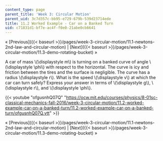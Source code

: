 ```yaml
---
content_type: page
parent_title: 'Week 3: Circular Motion'
parent_uid: 3c7d357c-bb95-e729-679b-539d23714ede
title: 11.2 Worked Example - Car on a Banked Turn
uid: c71831d1-bf7e-ac4f-f0e0-21abe0cb6641
---
```


« [Previous]({{< baseurl >}}/pages/week-3-circular-motion/11.1-newtons-2nd-law-and-circular-motion) | [Next]({{< baseurl >}}/pages/week-3-circular-motion/11.3-demo-rotating-bucket) »

A car of mass \\(\\displaystyle m\\) is turning on a banked curve of angle \\(\\displaystyle \\phi\\) with respect to the horizontal. The curve is icy and friction between the tires and the surface is negligible. The curve has a radius \\(\\displaystyle r\\). What is the speed \\(\\displaystyle v\\) at which the car can turn safely? Express your answer in terms of \\(\\displaystyle g\\), \\(\\displaystyle r\\), and \\(\\displaystyle \\phi\\).

{{< youtube "ofgusnhQ07Q" "https://ocw.mit.edu/courses/physics/8-01sc-classical-mechanics-fall-2016/week-3-circular-motion/11.2-worked-example-car-on-a-banked-turn/11.2-worked-example-car-on-a-banked-turn/ofgusnhQ07Q.vtt" >}}

« [Previous]({{< baseurl >}}/pages/week-3-circular-motion/11.1-newtons-2nd-law-and-circular-motion) | [Next]({{< baseurl >}}/pages/week-3-circular-motion/11.3-demo-rotating-bucket) »